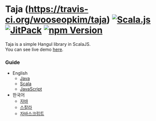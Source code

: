 # Taja (https://travis-ci.org/wooseopkim/taja) [![Scala.js](https://www.scala-js.org/assets/badges/scalajs-0.6.13.svg)](https://www.scala-js.org) [![JitPack](https://jitpack.io/v/wooseopkim/taja.svg)](https://jitpack.io/#wooseopkim/taja) [![npm Version](https://img.shields.io/npm/v/taja.svg)](https://www.npmjs.com/package/taja)


Taja is a simple Hangul library in ScalaJS.  
You can see live demo [here](https://wooseopkim.github.io/taja/).

### Guide

* English
  * [Java](docs/en/java.md)
  * [Scala](docs/en/scala.md)
  * [JavaScript](docs/en/js.md)
* 한국어
  * [자바](docs/ko/java.md)
  * [스칼라](docs/ko/scala.md)
  * [자바스크립트](docs/ko/js.md)
